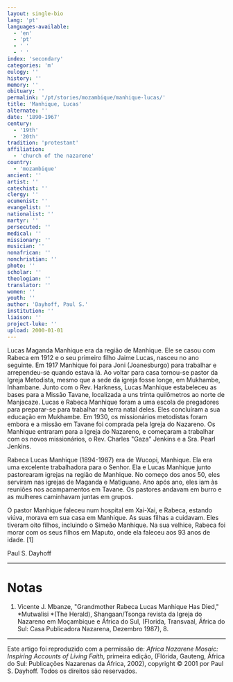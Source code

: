 ```yaml
---
layout: single-bio
lang: 'pt'
languages-available:
  - 'en'
  - 'pt'
  - ' '
  - ' '
index: 'secondary'
categories: 'm'
eulogy: ''
history: ''
memory: ''
obituary: ''
permalink: '/pt/stories/mozambique/manhique-lucas/'
title: 'Manhique, Lucas'
alternate: ''
date: '1890-1967'
century:
  - '19th'
  - '20th'
tradition: 'protestant'
affiliation:
  - 'church of the nazarene'
country:
  - 'mozambique'
ancient: ''
artist: ''
catechist: ''
clergy: ''
ecumenist: ''
evangelist: ''
nationalist: ''
martyr: ''
persecuted: ''
medical: ''
missionary: ''
musician: ''
nonafrican: ''
nonchristian: ''
photo: ''
scholar: ''
theologian: ''
translator: ''
women: ''
youth: ''
author: 'Dayhoff, Paul S.'
institution: ''
liaison: ''
project-luke: ''
upload: 2000-01-01
---
```



Lucas Maganda Manhique era da região de Manhique. Ele se casou com Rabeca em 1912 e o seu primeiro filho Jaime Lucas, nasceu no ano seguinte. Em 1917 Manhique foi para Joni (Joanesburgo) para trabalhar e arrependeu-se quando estava lá. Ao voltar para casa tornou-se pastor da Igreja Metodista, mesmo que a sede da igreja fosse longe, em Mukhambe, Inhambane. Junto com o Rev. Harkness, Lucas Manhique estabeleceu as bases para a Missão Tavane, localizada a uns trinta quilômetros ao norte de Manjacaze. Lucas e Rabeca Manhique foram a uma escola de pregadores para preparar-se para trabalhar na terra natal deles. Eles concluíram a sua educação em Mukhambe. Em 1930, os missionários metodistas foram embora e a missão em Tavane foi comprada pela Igreja do Nazareno. Os Manhique entraram para a Igreja do Nazareno, e começaram a trabalhar com os novos missionários, o Rev. Charles "Gaza" Jenkins e a Sra. Pearl Jenkins.

Rabeca Lucas Manhique (1894-1987) era de Wucopi, Manhique. Ela era uma excelente trabalhadora para o Senhor. Ela e Lucas Manhique junto pastorearam igrejas na região de Manhique. No começo dos anos 50, eles serviram nas igrejas de Maganda e Matiguane. Ano após ano, eles iam às reuniões nos acampamentos em Tavane. Os pastores andavam em burro e as mulheres caminhavam juntas em grupos.

O pastor Manhique faleceu num hospital em Xai-Xai, e Rabeca, estando viúva, morava em sua casa em Manhique. As suas filhas a cuidavam. Eles tiveram oito filhos, incluindo o Simeão Manhique. Na sua velhice, Rabeca  foi morar com os  seus filhos em Maputo, onde ela faleceu aos 93 anos de idade. [1]

Paul S. Dayhoff

---

# Notas

1. Vicente J. Mbanze, "Grandmother Rabeca Lucas Manhique Has Died," *Mutwalisi *(The Herald), Shangaan/Tsonga revista da Igreja do Nazareno em Moçambique e África do Sul, (Florida, Transvaal, África do Sul: Casa Publicadora Nazarena, Dezembro 1987), 8.

---

Este artigo foi reproduzido com a permissão de: *Africa Nazarene Mosaic: Inspiring Accounts of Living Faith*, primeira edição, (Flórida, Gauteng, África do Sul: Publicações Nazarenas da África, 2002), copyright © 2001 por Paul S. Dayhoff. Todos os direitos são reservados.
